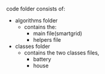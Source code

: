 code folder consists of:
* algorithms folder
  * contains the:
    * main file(smartgrid)
    * helpers file
* classes folder
  * contains the two classes files,
    * battery
    * house
